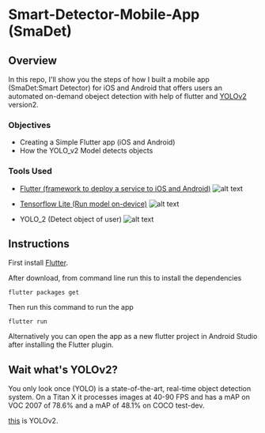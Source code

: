 # Smart-Detector-Mobile-App (SmaDet)

## Overview

In this repo, I'll show you the steps of how I built a mobile app (SmaDet:Smart Detector) for iOS and Android that offers users an automated on-demand obeject detection with help of flutter and
 [YOLOv2](https://pjreddie.com/darknet/yolov2/) version2.


###  Objectives

- Creating a Simple Flutter app (iOS and Android)
- How the YOLO_v2 Model detects objects

### Tools Used

- [Flutter (framework to deploy a service to iOS and Android)](https://flutter.dev/?gclid=Cj0KCQjw1MXpBRDjARIsAHtdN-2C3pD1nrtqMKspP4VVC_2Gc5mgYcB8Q5jh9TmFjS3ofD9nvMP065IaAig-EALw_wcB)
![alt text](https://venturebeat.com/wp-content/uploads/2019/05/flutter-mobile-desktop-web-embedded.png?fit=400%2C200&strip=all)


- [Tensorflow Lite (Run model on-device)](https://www.tensorflow.org/lite)
![alt text](https://i1.wp.com/androidkt.com////wp-content/uploads/2017/07/Life-Cycle-of-Model.png?resize=624%2C351&ssl=1)

- YOLO_2 (Detect object of user)
![alt text](https://www.danioved.com/portfolio/posenet/images/posenet-multipose.gif)


## Instructions

First install [Flutter](https://flutter.dev/docs/get-started/install). 

After download, from command line run this to install the dependencies
```
flutter packages get
```
Then run this command to run the app

```
flutter run
```
Alternatively you can open the app as a new flutter project in Android Studio after installing the Flutter plugin. 

## Wait what's YOLOv2?
You only look once (YOLO) is a state-of-the-art, real-time object detection system. On a Titan X it processes images at 40-90 FPS and has a mAP on VOC 2007 of 78.6% and a mAP of 48.1% on COCO test-dev.

[this](https://pjreddie.com/darknet/yolov2/) is YOLOv2.
